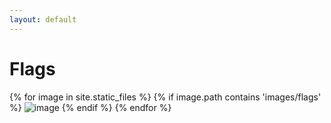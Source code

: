 ```yaml
---
layout: default
---
```


# Flags

{% for image in site.static_files %}
    {% if image.path contains 'images/flags' %}
        <img src="{{site.baseurl}}{{image.path}}" alt="image" />
    {% endif %}
{% endfor %}
